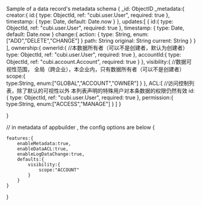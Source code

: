 Sample of a data record's metadata schema
{
	_id: ObjectID
	_metadata:{
		creator:{
			id:{
	            type: ObjectId,
	            ref: "cubi.user.User",
	            required: true
	        },
	        timestamp: {
	            type: Date,
	            default: Date.now
	        }
		},
		updates:[
			{
				id:{
		            type: ObjectId,
		            ref: "cubi.user.User",
		            required: true
		        },
		        timestamp: {
		            type: Date,
		            default: Date.now
		        }
				change:{
					action: {
						type: String,
						enum:["ADD","DELETE","CHANGE"]
					}
					path: String
					original: String
					current: String
				}
			}
		],
		ownership:{
			ownerId:{ //本数据所有者（可以不是创建者，默认为创建者）
		            type: ObjectId,
		            ref: "cubi.user.User",
		            required: true
		        },
			accountId:{
		            type: ObjectId,
		            ref: "cubi.account.Account",
		            required: true
		        }
		},
		visibility:{ //数据可视性范围， 全局（跨企业），本企业内，只有数据所有者（可以不是创建者）
			scope:{ 	
				type:String,
				enum:["GLOBAL","ACCOUNT","OWNER"]
			}
		},
		ACL:[	//访问控制列表，除了默认的可视性以外 本列表声明的特殊用户对本条数据的权限仍然有效
			id:{
	            type: ObjectId,
	            ref: "cubi.user.User",
	            required: true
	        },
	        permission:{
				type:String,
				enum:["ACCESS","MANAGE"]
			}
		]
	}

}


// in metadata of appbuilder , the config options are below
{

	features:{
		enableMetadata:true,
		enableDataACL:true,
		enableLogDataChange:true,		
		defaults:{
			visibility:{
				scope:"ACCOUNT"
			}
		}
	}

}
